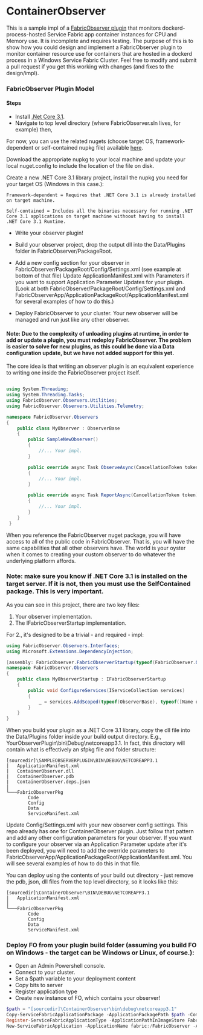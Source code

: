 # ContainerObserver

This is a sample impl of a [FabricObserver plugin](https://github.com/microsoft/service-fabric-observer/tree/master/SampleObserverPlugin) that monitors dockerd-process-hosted Service Fabric app container instances for CPU and Memory use. It is incomplete and requires testing. The purpose of this is to show how you could design and implement a FabricObserver plugin to monitor container resource use for containers that are hosted in a dockerd process in a Windows Service Fabric Cluster. Feel free to modify and submit a pull request if you get this working with changes (and fixes to the design/impl).  

### FabricObserver Plugin Model  

#### Steps 

- Install [.Net Core 3.1](https://dotnet.microsoft.com/download/dotnet-core/3.1).
- Navigate to top level directory (where FabricObserver.sln lives, for example) then,

For now, you can use the related nugets (choose target OS, framework-dependent or self-contained nupkg file) available [here](https://github.com/microsoft/service-fabric-observer/releases). 

Download the appropriate nupkg to your local machine and update your local nuget.config to include the location of the file on disk.

Create a new .NET Core 3.1 library project, install the nupkg you need for your target OS (Windows in this case.):  

	Framework-dependent = Requires that .NET Core 3.1 is already installed on target machine.

	Self-contained = Includes all the binaries necessary for running .NET Core 3.1 applications on target machine withoout having to install .NET Core 3.1 Runtime.

- Write your observer plugin!

- Build your observer project, drop the output dll into the Data/Plugins folder in FabricObserver/PackageRoot.

- Add a new config section for your observer in FabricObserver/PackageRoot/Config/Settings.xml (see example at bottom of that file)
   Update ApplicationManifest.xml with Parameters if you want to support Application Parameter Updates for your plugin.
   (Look at both FabricObserver/PackageRoot/Config/Settings.xml and FabricObserverApp/ApplicationPackageRoot/ApplicationManifest.xml for several examples of how to do this.)

- Deploy FabricObserver to your cluster. Your new observer will be managed and run just like any other observer.

#### Note: Due to the complexity of unloading plugins at runtime, in order to add or update a plugin, you must redeploy FabricObserver. The problem is easier to solve for new plugins, as this could be done via a Data configuration update, but we have not added support for this yet.


The core idea is that writing an observer plugin is an equivalent experience to writing one inside the FabricObserver project itself.

``` C#

using System.Threading;
using System.Threading.Tasks;
using FabricObserver.Observers.Utilities;
using FabricObserver.Observers.Utilities.Telemetry;

namespace FabricObserver.Observers
{
    public class MyObserver : ObserverBase
    {
        public SampleNewObserver()
        {
            //... Your impl.
        }

        public override async Task ObserveAsync(CancellationToken token)
        {
            //... Your impl.
        }

        public override async Task ReportAsync(CancellationToken token)
        {
            //... Your impl.
        }
    }
 }
```

When you reference the FabricObserver nuget package, you will have access to
all of the public code in FabricObserver. That is, you will have the same capabilities 
that all other observers have. The world is your oyster when it comes to creating your
custom observer to do whatever the underlying platform affords. 

### Note: make sure you know if .NET Core 3.1 is installed on the target server. If it is not, then you must use the SelfContained package. This is very important.

As you can see in this project, there are two key files:

1. Your observer implementation.
2. The IFabricObserverStartup implementation.

For 2., it's designed to be a trivial - and required - impl:

``` C#
using FabricObserver.Observers.Interfaces;
using Microsoft.Extensions.DependencyInjection;

[assembly: FabricObserver.FabricObserverStartup(typeof(FabricObserver.Observers.[Name of this class, e.g., MyObserverStartup]))]
namespace FabricObserver.Observers
{
    public class MyObserverStartup : IFabricObserverStartup
    {
        public void ConfigureServices(IServiceCollection services)
        {
            _ = services.AddScoped(typeof(ObserverBase), typeof([Name of the class that holds your observer impl. E.g., MyObserver]));
        }
    }
}
```

When you build your plugin as a .NET Core 3.1 library, copy the dll file into the Data/Plugins folder inside your build output directory. E.g., YourObserverPlugin\bin\Debug\netcoreapp3.1. In fact, this directory will contain what is effectively an sfpkg file and folder structure:  
```
[sourcedir]\SAMPLEOBSERVERPLUGIN\BIN\DEBUG\NETCOREAPP3.1  
│   ApplicationManifest.xml  
|   ContainerObserver.dll  
|   ContainerObserver.pdb  
|   ContainerObserver.deps.json  
│  
└───FabricObserverPkg  
        Code  
        Config  
        Data  
        ServiceManifest.xml        
```
Update Config/Settings.xml with your new observer config settings. This repo already has one for ContainerObserver plugin. Just follow that pattern and add any other configuration parameters for your observer. If you want to configure your observer via an Application Parameter update after it's been deployed, you will need to add the override parameters to FabricObserverApp/ApplicationPackageRoot/ApplicationManifest.xml. You will see several examples of how to do this in that
file. 

You can deploy using the contents of your build out directory - just remove the pdb, json, dll files from the top level directory, so it looks like this:
```
[sourcedir]\ContainerObserver\BIN\DEBUG\NETCOREAPP3.1  
│   ApplicationManifest.xml  
│  
└───FabricObserverPkg  
        Code  
        Config  
        Data  
        ServiceManifest.xml        
```

### Deploy FO from your plugin build folder (assuming you build FO on Windows - the target can be Windows or Linux, of course.): 

* Open an Admin Powershell console.
* Connect to your cluster.
* Set a $path variable to your deployment content
* Copy bits to server
* Register application type
* Create new instance of FO, which contains your observer!
```Powershell
$path = "[sourcedir]\ContainerObserver\bin\debug\netcoreapp3.1"
Copy-ServiceFabricApplicationPackage -ApplicationPackagePath $path -CompressPackage -ApplicationPackagePathInImageStore FabricObserverV3 -TimeoutSec 1800
Register-ServiceFabricApplicationType -ApplicationPathInImageStore FabricObserverV3
New-ServiceFabricApplication -ApplicationName fabric:/FabricObserver -ApplicationTypeName FabricObserverType -ApplicationTypeVersion 3.0.5
```
